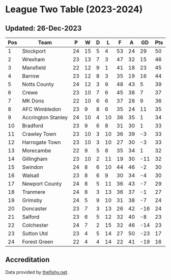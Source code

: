 # League Two Table (2023-2024)
## Updated: 26-Dec-2023

| Pos | Team | P | W | D | L | F | A | GD | Pts |
| --- | --- | --- | --- | --- | --- | --- | --- | --- | --- |
| 1 | Stockport | 24 | 15 | 5 | 4 | 53 | 24 | 29 | 50 |
| 2 | Wrexham | 23 | 13 | 7 | 3 | 47 | 32 | 15 | 46 |
| 3 | Mansfield | 22 | 12 | 9 | 1 | 41 | 18 | 23 | 45 |
| 4 | Barrow | 23 | 12 | 8 | 3 | 35 | 19 | 16 | 44 |
| 5 | Notts County | 24 | 12 | 3 | 9 | 48 | 43 | 5 | 39 |
| 6 | Crewe | 23 | 10 | 7 | 6 | 45 | 38 | 7 | 37 |
| 7 | MK Dons | 22 | 10 | 6 | 6 | 37 | 28 | 9 | 36 |
| 8 | AFC Wimbledon | 23 | 9 | 8 | 6 | 35 | 24 | 11 | 35 |
| 9 | Accrington Stanley | 24 | 10 | 4 | 10 | 36 | 35 | 1 | 34 |
| 10 | Bradford | 23 | 9 | 6 | 8 | 31 | 30 | 1 | 33 |
| 11 | Crawley Town | 23 | 10 | 3 | 10 | 36 | 39 | -3 | 33 |
| 12 | Harrogate Town | 23 | 10 | 3 | 10 | 27 | 30 | -3 | 33 |
| 13 | Morecambe | 22 | 9 | 5 | 8 | 35 | 34 | 1 | 32 |
| 14 | Gillingham | 23 | 10 | 2 | 11 | 19 | 30 | -11 | 32 |
| 15 | Swindon | 24 | 8 | 6 | 10 | 44 | 46 | -2 | 30 |
| 16 | Walsall | 23 | 8 | 6 | 9 | 30 | 34 | -4 | 30 |
| 17 | Newport County | 24 | 8 | 5 | 11 | 36 | 43 | -7 | 29 |
| 18 | Tranmere | 24 | 8 | 3 | 13 | 36 | 37 | -1 | 27 |
| 19 | Grimsby | 24 | 5 | 9 | 10 | 31 | 38 | -7 | 24 |
| 20 | Doncaster | 23 | 7 | 3 | 13 | 26 | 42 | -16 | 24 |
| 21 | Salford | 23 | 6 | 5 | 12 | 32 | 40 | -8 | 23 |
| 22 | Colchester | 24 | 7 | 2 | 15 | 32 | 46 | -14 | 23 |
| 23 | Sutton Utd | 23 | 4 | 5 | 14 | 27 | 50 | -23 | 17 |
| 24 | Forest Green | 22 | 4 | 4 | 14 | 22 | 41 | -19 | 16 |

## Accreditation 

Data provided by [thefishy.net](https://www.thefishy.net/).